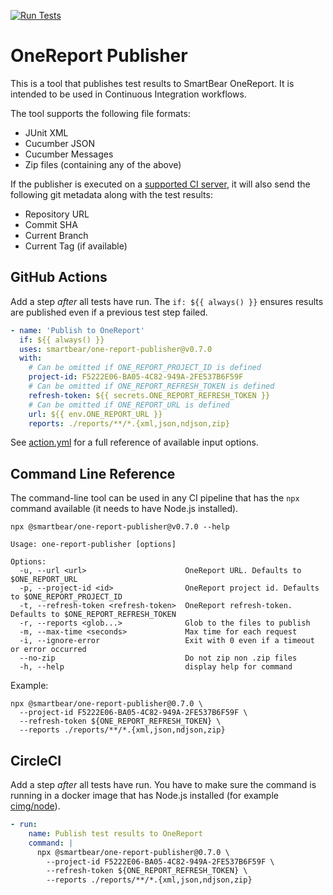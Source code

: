 [![Run Tests](https://github.com/SmartBear/one-report-publisher/actions/workflows/test.yaml/badge.svg)](https://github.com/SmartBear/one-report-publisher/actions/workflows/test.yaml)

# OneReport Publisher

This is a tool that publishes test results to SmartBear OneReport. It is intended to be used in Continuous Integration workflows.

The tool supports the following file formats:

- JUnit XML
- Cucumber JSON
- Cucumber Messages
- Zip files (containing any of the above)

If the publisher is executed on a [supported CI server](https://github.com/cucumber/ci-environment#supported-ci-servers),
it will also send the following git metadata along with the test results:

- Repository URL
- Commit SHA
- Current Branch
- Current Tag (if available)

## GitHub Actions

Add a step _after_ all tests have run. The `if: ${{ always() }}` ensures results are published even if a previous test
step failed.

```yml
- name: 'Publish to OneReport'
  if: ${{ always() }}
  uses: smartbear/one-report-publisher@v0.7.0
  with:
    # Can be omitted if ONE_REPORT_PROJECT_ID is defined
    project-id: F5222E06-BA05-4C82-949A-2FE537B6F59F
    # Can be omitted if ONE_REPORT_REFRESH_TOKEN is defined
    refresh-token: ${{ secrets.ONE_REPORT_REFRESH_TOKEN }}
    # Can be omitted if ONE_REPORT_URL is defined
    url: ${{ env.ONE_REPORT_URL }}
    reports: ./reports/**/*.{xml,json,ndjson,zip}
```

See [action.yml](./action.yml) for a full reference of available input options.

## Command Line Reference

The command-line tool can be used in any CI pipeline that has the `npx` command available (it needs to have Node.js installed).

```
npx @smartbear/one-report-publisher@v0.7.0 --help

Usage: one-report-publisher [options]

Options:
  -u, --url <url>                      OneReport URL. Defaults to $ONE_REPORT_URL
  -p, --project-id <id>                OneReport project id. Defaults to $ONE_REPORT_PROJECT_ID
  -t, --refresh-token <refresh-token>  OneReport refresh-token. Defaults to $ONE_REPORT_REFRESH_TOKEN
  -r, --reports <glob...>              Glob to the files to publish
  -m, --max-time <seconds>             Max time for each request
  -i, --ignore-error                   Exit with 0 even if a timeout or error occurred
  --no-zip                             Do not zip non .zip files
  -h, --help                           display help for command
```

Example:

```
npx @smartbear/one-report-publisher@0.7.0 \
  --project-id F5222E06-BA05-4C82-949A-2FE537B6F59F \
  --refresh-token ${ONE_REPORT_REFRESH_TOKEN} \
  --reports ./reports/**/*.{xml,json,ndjson,zip}
```

## CircleCI

Add a step _after_ all tests have run. You have to make sure the command is running in a docker image that has Node.js
installed (for example [cimg/node](https://circleci.com/developer/images/image/cimg/node)).

```yml
- run:
    name: Publish test results to OneReport
    command: |
      npx @smartbear/one-report-publisher@0.7.0 \
        --project-id F5222E06-BA05-4C82-949A-2FE537B6F59F \
        --refresh-token ${ONE_REPORT_REFRESH_TOKEN} \
        --reports ./reports/**/*.{xml,json,ndjson,zip}
```
